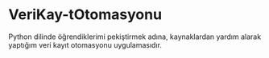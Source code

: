 # VeriKay-tOtomasyonu
Python dilinde öğrendiklerimi pekiştirmek adına, kaynaklardan yardım alarak yaptığım veri kayıt otomasyonu uygulamasıdır.
